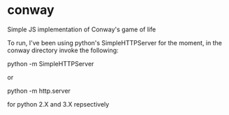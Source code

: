 conway
======

Simple JS implementation of Conway's game of life

To run, I've been using python's SimpleHTTPServer for the moment, in the conway directory invoke the following:

python -m SimpleHTTPServer

or

python -m http.server

for python 2.X and 3.X repsectively
